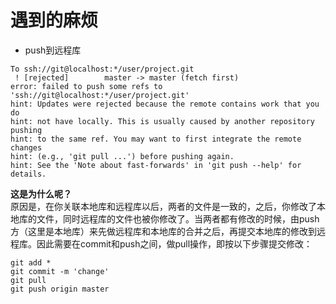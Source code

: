 # 遇到的麻烦
- push到远程库
```
To ssh://git@localhost:*/user/project.git
 ! [rejected]        master -> master (fetch first)
error: failed to push some refs to 'ssh://git@localhost:*/user/project.git'
hint: Updates were rejected because the remote contains work that you do
hint: not have locally. This is usually caused by another repository pushing
hint: to the same ref. You may want to first integrate the remote changes
hint: (e.g., 'git pull ...') before pushing again.
hint: See the 'Note about fast-forwards' in 'git push --help' for details.
```
**这是为什么呢？**  
    原因是，在你关联本地库和远程库以后，两者的文件是一致的，之后，你修改了本地库的文件，同时远程库的文件也被你修改了。当两者都有修改的时候，由push方（这里是本地库）来先做远程库和本地库的合并之后，再提交本地库的修改到远程库。因此需要在commit和push之间，做pull操作，即按以下步骤提交修改：
```
git add *
git commit -m 'change'
git pull
git push origin master
```
